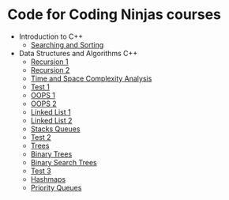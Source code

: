 # Code for Coding Ninjas courses

- Introduction to C++
  - [Searching and Sorting](https://github.com/shivamaggarwal513/Coding-Ninjas/tree/main/Introduction%20to%20CPP/L9%20Searching%20and%20Sorting)
- Data Structures and Algorithms C++
  - [Recursion 1](https://github.com/shivamaggarwal513/Coding-Ninjas/tree/main/Data%20Structures%20and%20Algorithms%20CPP/03%20Recursion%201)
  - [Recursion 2](https://github.com/shivamaggarwal513/Coding-Ninjas/tree/main/Data%20Structures%20and%20Algorithms%20CPP/04%20Recursion%202)
  - [Time and Space Complexity Analysis](https://github.com/shivamaggarwal513/Coding-Ninjas/tree/main/Data%20Structures%20and%20Algorithms%20CPP/05%20Time%20and%20Space%20Complexity%20Analysis)
  - [Test 1](https://github.com/shivamaggarwal513/Coding-Ninjas/tree/main/Data%20Structures%20and%20Algorithms%20CPP/06%20Test%201)
  - [OOPS 1](https://github.com/shivamaggarwal513/Coding-Ninjas/tree/main/Data%20Structures%20and%20Algorithms%20CPP/07%20OOPS%201)
  - [OOPS 2](https://github.com/shivamaggarwal513/Coding-Ninjas/tree/main/Data%20Structures%20and%20Algorithms%20CPP/08%20OOPS%202)
  - [Linked List 1](https://github.com/shivamaggarwal513/Coding-Ninjas/tree/main/Data%20Structures%20and%20Algorithms%20CPP/09%20Linked%20List%201)
  - [Linked List 2](https://github.com/shivamaggarwal513/Coding-Ninjas/tree/main/Data%20Structures%20and%20Algorithms%20CPP/10%20Linked%20List%202)
  - [Stacks Queues](https://github.com/shivamaggarwal513/Coding-Ninjas/tree/main/Data%20Structures%20and%20Algorithms%20CPP/11%20Stacks%20Queues)
  - [Test 2](https://github.com/shivamaggarwal513/Coding-Ninjas/tree/main/Data%20Structures%20and%20Algorithms%20CPP/12%20Test%202)
  - [Trees](https://github.com/shivamaggarwal513/Coding-Ninjas/tree/main/Data%20Structures%20and%20Algorithms%20CPP/13%20Trees)
  - [Binary Trees](https://github.com/shivamaggarwal513/Coding-Ninjas/tree/main/Data%20Structures%20and%20Algorithms%20CPP/14%20Binary%20Trees)
  - [Binary Search Trees](https://github.com/shivamaggarwal513/Coding-Ninjas/tree/main/Data%20Structures%20and%20Algorithms%20CPP/15%20Binary%20Search%20Trees)
  - [Test 3](https://github.com/shivamaggarwal513/Coding-Ninjas/tree/main/Data%20Structures%20and%20Algorithms%20CPP/16%20Test%203)
  - [Hashmaps](https://github.com/shivamaggarwal513/Coding-Ninjas/tree/main/Data%20Structures%20and%20Algorithms%20CPP/17%20Hashmaps)
  - [Priority Queues](https://github.com/shivamaggarwal513/Coding-Ninjas/tree/main/Data%20Structures%20and%20Algorithms%20CPP/18%20Priority%20Queues)
